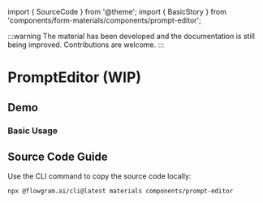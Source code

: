 import { SourceCode } from '@theme';
import { BasicStory } from 'components/form-materials/components/prompt-editor';

:::warning
The material has been developed and the documentation is still being improved. Contributions are welcome.
:::

# PromptEditor (WIP)

## Demo

### Basic Usage

<BasicStory />

## Source Code Guide

<SourceCode href="https://github.com/bytedance/flowgram.ai/tree/main/packages/materials/form-materials/src/components/prompt-editor" />

Use the CLI command to copy the source code locally:

```bash
npx @flowgram.ai/cli@latest materials components/prompt-editor
```
